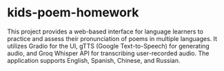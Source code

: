 # kids-poem-homework
This project provides a web-based interface for language learners to practice and assess their pronunciation of poems in multiple languages. It utilizes Gradio for the UI, gTTS (Google Text-to-Speech) for generating audio, and Groq Whisper API for transcribing user-recorded audio. The application supports English, Spanish, Chinese, and Russian.
